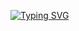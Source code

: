 [![Typing SVG](https://readme-typing-svg.demolab.com?font=&weight=600&size=50&pause=1000&color=203AA39C&random=false&width=435&lines=Im+Muhammed+Hridoye+;Team+dark+showdaw)](https://git.io/typing-svg)
